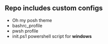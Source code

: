 ## Repo includes custom configs
+ Oh my posh theme
+ bashrc_profile
+ pwsh profile
+ init.ps1 powershell script for **windows**
